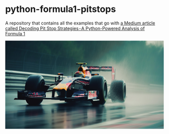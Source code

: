 # python-formula1-pitstops
A repository that contains all the examples that go with [a Medium article called Decoding Pit Stop Strategies - A Python-Powered Analysis of Formula 1](https://medium.com/@pkalkman)

![Formula 1 Pitstops](/formula1.jpg "Formula 1 Pitstops")


